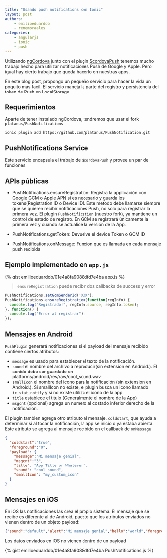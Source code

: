 ```yaml
---
title: "Usando push notifications con Ionic"
layout: post
authors:
    - emilioeduardob
    - renemoraales
categories:
    - angularjs
    - ionic
    - push
---
```


Utilizando [ngCordova][ngcordova] junto con el plugin [$cordovaPush][cordova-push] tenemos mucho trabajo hecho para utilizar notificaciones Push de Google y Apple. Pero igual hay cierto trabajo que queda hacerlo en nuestras apps.

En este blog post, propongo un pequeño servicio para hacer la vida un poquito más facil. El servicio maneja la parte del registro y persistencia del token de Push en LocalStorage.

## Requerimientos

Aparte de tener instalado ngCordova, tendremos que usar el fork `platanus/PushNotifications`

```
ionic plugin add https://github.com/platanus/PushNotification.git
```


## PushNotifications Service

Este servicio encapsula el trabajo de `$cordovaPush` y provee un par de funciones

## APIs públicas

- PushNotifications.ensureRegistration: Registra la applicación con Google GCM o Apple APN si es necesario y guarda los tokens(Registration ID o Device ID). Este metodo debe llamarse siempre que se quieren recibir notificaciones Push, no solo para registrar la primera vez. El plugin `PushNotification` (nuestro fork), ya mantiene un control de estado de registro. En GCM se registrará únicamente la primera vez y cuando se actualice la versión de la App.

- PushNotifications.getToken: Devuelve el device Token o GCM ID

- PushNotifications.onMessage: Funcion que es llamada en cada mensaje push recibida

## Ejemplo implementado en `app.js`

{% gist emilioeduardob/01e4a8fa9088dfd7e4ba app.js %}

> `ensureRegistration` puede recibir dos callbacks de success y error

```js
PushNotifications.setGcmSenderId('XXX');
PushNotifications.ensureRegistration(function(regInfo) {
  console.log("Registrado!", regInfo.source, regInfo.token);
}, function() {
  console.log("Error al registrar");
});
```

## Mensajes en Android

`PushPlugin` generará notificaciones si el payload del mensaje recibido contiene ciertos atributos:
- `message` es usado para establecer el texto de la notificación.
- `sound` el nombre del archivo a reproducir(sin extension en Android.). El sonido debe ser guardado en platforms/android/res/raw/cool_sound.wav
- `smallIcon` el nombre del icono para la notificación (sin extension en Android.). Si smallIcon no existe, el plugin busca un icono llamado `ic_stat_notify` y si no existe utiliza el icono de la app
- `title` establece el titulo (Generalmente el nombre de la App)
- `msgcnt` (opcional) agrega un numero al costado inferior derecho de la notificación.

El plugin tambien agrega otro atributo al mensaje. `coldstart`, que ayuda a determinar si al tocar la notificación, la app se inicio o ya estaba abierta. Este atributo se agrega al mensaje recibido en el callback de `onMessage`

```json
{
  "coldstart":"true",
  "foreground":"0",
  "payload": {
    "message":"Mi mensaje genial",
    "msgcnt":"3",
    "title": "App Title or Whatever",
    "sound": "cool_sound",
    "smallIcon": "my_custom_icon"
  }
}
```

## Mensajes en iOS

En iOS las notificaciones las crea el propio sistema. El mensaje que se recibe es diferente al de Android, puesto que los atributos enviados no vienen dentro de un objeto payload:

```json
{"sound":"default","alert":"Mi mensaje genial","hello":"world","foreground":"0"}
```

Los datos enviados en iOS no vienen dentro de un payload

{% gist emilioeduardob/01e4a8fa9088dfd7e4ba PushNotifications.js %}

[ngcordova]: http://ngcordova.com/
[cordova-push]: http://ngcordova.com/docs/plugins/pushNotifications/
